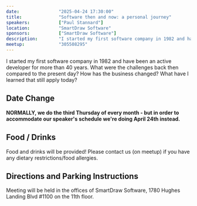 ```yaml
---
date:               "2025-04-24 17:30:00"
title:              "Software then and now: a personal journey"
speakers:           ["Paul Stannard"]
location:           "SmartDraw Software"
sponsors:           ["SmartDraw Software"]
description:        "I started my first software company in 1982 and have been an active developer for more than 40 years. What were the challenges back then compared to the present day? How has the business changed? What have I learned that still apply today?"
meetup:             "305508295"
---
```



I started my first software company in 1982 and have been an active developer for more than 40 years. What were the challenges back then compared to the present day? How has the business changed? What have I learned that still apply today?

## Date Change

__NORMALLY, we do the third Thursday of every month - but in order to accommodate our speaker's schedule we're doing April 24th instead.__

## Food / Drinks
Food and drinks will be provided! Please contact us (on meetup) if you have any dietary restrictions/food allergies.

## Directions and Parking Instructions

Meeting will be held in the offices of SmartDraw Software, 1780 Hughes Landing Blvd #1100 on the 11th floor.